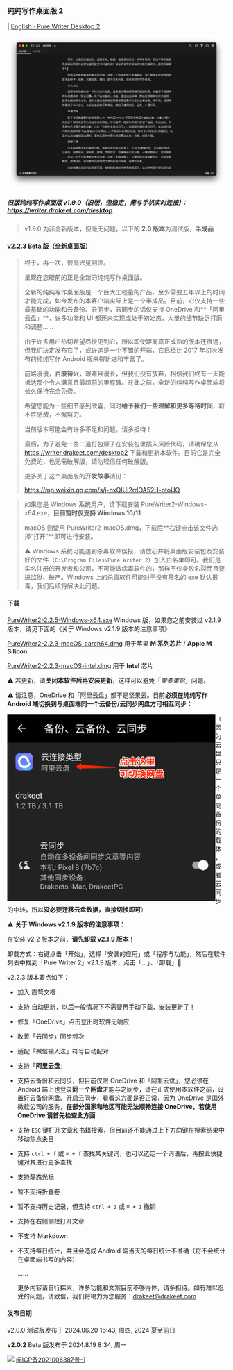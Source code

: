 ### 纯纯写作桌面版 2

| [English · Pure Writer Desktop 2](/desktop2_en)

![Preview](/images/desktop2dark.png)

##### 旧版纯纯写作桌面版 v1.9.0（旧版，但稳定，需与手机实时连接）：https://writer.drakeet.com/desktop

> v1.9.0 为非全新版本，但毫无问题，以下的 **2.0 版本**为测试版，**半成品**

#### v2.2.3 Beta 版（全新桌面版）

> 终于，再一次，很高兴见到你。
>
> 呈现在您眼前的正是全新的纯纯写作桌面版。
>
> 全新的纯纯写作桌面版是一个巨大工程量的产品，至少需要五年以上的时间才能完成，如今发布的本客户端实际上是一个半成品。目前，它仅支持一些最基础的功能和云备份、云同步，云同步的话仅支持 OneDrive 和**「阿里云盘」**，许多功能和 UI 都还未实现或处于初始态，大量的细节缺乏打磨和调整……
>
> 由于许多用户热切希望尽快见到它，所以即使距离真正成熟的版本还很远，但我们决定发布它了，或许这是一个不错的开端，它已经比 2017 年初次发布的纯纯写作 Android 版来得新进和丰富了。
>
> 前路漫漫，**百废待兴**，艰难且漫长，但我们没有放弃，相信我们终有一天能抵达那个令人满意且最超前的里程碑。在此之前，全新的纯纯写作桌面端将长久保持完全免费。
>
> 希望您能为一些细节感到欣喜，同时**给予我们一些理解和更多等待时间**，将不胜感激，不懈努力。
>
> 当前版本可能会有许多不足和问题，请多担待！
>
> 最后，为了避免一些二道打包贩子在安装包里插入风险代码，请确保您从 https://writer.drakeet.com/desktop2 下载和更新本软件。目前它是完全免费的，也无需破解版，请勿轻信任何破解版。
>
> 更多关于这个桌面版的**开发故事**请见：
>
> https://mp.weixin.qq.com/s/j-nxQIUI2rdOA52H-otoUQ



> 如果您是 Windows 系统用户，请下载安装 PureWriter2-Windows-x64.exe，**目前暂时仅支持 Windows 10/11**
>
> macOS 则使用 PureWriter2-macOS.dmg，下载后**右键点击该文件选择“打开”**即可进行安装。
>
> ⚠️ Windows 系统可能遇到杀毒软件误报，请放心并将桌面版安装包及安装好的文件（`C:\Program Files\Pure Writer 2`）加入白名单即可。我们是实名注册的开发者和公司，不可能做病毒软件的，那样不仅身败名裂而且要进监狱、破产。Windows 上的杀毒软件可能对于没有签名的 exe 默认报毒，我们后续将解决此问题。



#### 下载

[PureWriter2-2.2.5-Windows-x64.exe](https://drakeet.lanzouj.com/iM2Cp2cm7oxg)  Windows 版，如果您之前安装过 v2.1.9 版本，请见下面的《关于 Windows v2.1.9 版本的注意事项》

[PureWriter2-2.2.3-macOS-aarch64.dmg](https://drakeet.lanzouj.com/iWGVq2catrri)  用于苹果 **M 系列芯片** / **Apple M Silicon**

[PureWriter2-2.2.3-macOS-intel.dmg](https://drakeet.lanzouj.com/iHMHf2catwgh)  用于 **Intel** 芯片

⚠️ 若更新，请**关闭本软件后再安装更新**，这样可以避免「*需要重启*」问题。

⚠️ 请注意，OneDrive 和「阿里云盘」都不是坚果云。目前**必须在纯纯写作 Android 端切换到与桌面端同一个云备份/云同步网盘方可相互同步：**

<img src="/images/DriveOnAndroidGuide.jpg" width=480 align="left"/>

（因为云盘只是一个单向备份的载体，或者云同步的中转，所以**没必要迁移云盘数据，直接切换即可**）



⚠️ **关于 Windows v2.1.9 版本的注意事项：**

在安装 v2.2 版本之前，**请先卸载 v2.1.9 版本！**

卸载方式：右键点击「开始」，选择「安装的应用」或「程序与功能」，然后在软件列表中找到「Pure Writer 2」v2.1.9 版本，点击「...」、「卸载」🙏



v2.2.3 版本要点如下：

* 加入 霞鹜文楷

* 支持 自动更新，以后一般情况下不需要再手动下载、安装更新了！

* 修复「OneDrive」点击登出时软件无响应

* 改善「云同步」同步频次

* 适配「微信输入法」符号自动配对

* 支持「**阿里云盘**」

* 支持云备份和云同步，但目前仅限 OneDrive 和「阿里云盘」，您必须在 Android 端上也登录**同一个网盘**才能与之同步，请在正式使用本软件之前，设置好云备份网盘、开启云同步，看看这方面是否正常，因为 OneDrive 是国外微软公司的服务，**在部分国家和地区可能无法顺畅连接 OneDrive，若使用 OneDrive 请首先检查此方面**

* 支持 `ESC` 键打开文章和书籍搜索，但目前还不能通过上下方向键在搜索结果中移动焦点条目

* 支持 `ctrl + f` 或 `⌘ + f` 查找某关键词，也可以选定一个词语后，再按此快捷键对其进行更多查找

* 支持静态光标

* 暂不支持折叠卷

* 暂不支持历史记录，但支持 `ctrl + z` 或 `⌘ + z` 撤销

* 支持在右侧侧栏打开文章
  
* 不支持 Markdown
  
* 不支持每日统计，并且会造成 Android 端当天的每日统计不准确（将不会统计在桌面端书写的内容）
  
  ……
  
  更多内容请自行探索，许多功能和文案目前不够得体，请多担待。如有难以忍受的问题，请致信，我们将竭力为您服务：drakeet@drakeet.com



#### 发布日期

v2.0.0 测试版发布于 2024.06.20 16:43, 周四, 2024 夏至前日

**v2.0.2** Beta 版发布于 2024.8.19 8:34, 周一

















<img src="https://img.alicdn.com/tfs/TB1..50QpXXXXX7XpXXXXXXXXXX-40-40.png" width=22 /> [闽ICP备2021006387号-1](https://beian.miit.gov.cn/)

